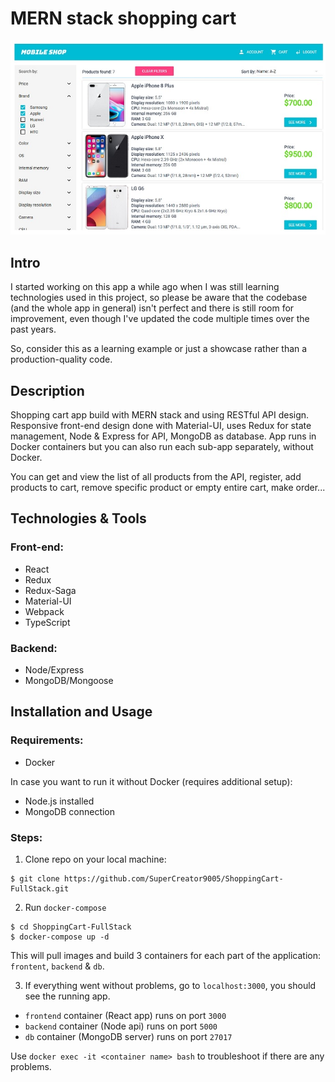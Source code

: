# MERN stack shopping cart

<img src="screenshots/mobile_shop.jpg"/>

## Intro

I started working on this app a while ago when I was still learning technologies used in this project, so please be aware that
the codebase (and the whole app in general) isn't perfect and there is still room for improvement, even though I've updated the code multiple times over the past years.

So, consider this as a learning example or just a showcase rather than a production-quality code.

## Description

Shopping cart app build with MERN stack and using RESTful API design. Responsive front-end design done with Material-UI, uses
Redux for state management, Node & Express for API, MongoDB as database. App runs in Docker containers but you can also run each sub-app separately, without Docker.

You can get and view the list of all products from the API, register, add products to cart, remove specific product or empty entire cart, make order...

## Technologies & Tools

### Front-end:

* React
* Redux
* Redux-Saga
* Material-UI
* Webpack
* TypeScript

### Backend:

* Node/Express
* MongoDB/Mongoose

## Installation and Usage

### Requirements:

* Docker

In case you want to run it without Docker (requires additional setup):

* Node.js installed
* MongoDB connection

### Steps:
1. Clone repo on your local machine:
```
$ git clone https://github.com/SuperCreator9005/ShoppingCart-FullStack.git
```
2. Run `docker-compose`
```
$ cd ShoppingCart-FullStack
$ docker-compose up -d
```
This will pull images and build 3 containers for each part of the application: `frontent`, `backend` & `db`.

3. If everything went without problems, go to `localhost:3000`, you should see the running app.

- `frontend` container (React app) runs on port `3000`
- `backend` container (Node api) runs on port `5000`
- `db` container (MongoDB server) runs on port `27017`

Use `docker exec -it <container name> bash` to troubleshoot if there are any problems.
